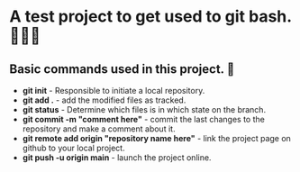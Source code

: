 # A test project to get used to git bash.👩🏻‍🚀

## Basic commands used in this project. 🚧

* **git init** - Responsible to initiate a local repository.
* **git add .** - add the modified files as tracked.
* **git status** - Determine which files is in which state on the branch. 
* **git commit -m "comment here"** - commit the last changes to the repository and make a comment about it.
* **git remote add origin "repository name here"** - link the project page on github to your local project.
* **git push -u origin main** - launch the project online.
